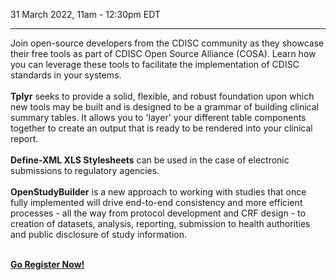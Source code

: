 31 March 2022, 11am - 12:30pm EDT

---

Join open-source developers from the CDISC community as they showcase their free tools as part of CDISC Open Source Alliance (COSA). Learn how you can leverage these tools to facilitate the implementation of CDISC standards in your systems.  
<br>
**Tplyr** seeks to provide a solid, flexible, and robust foundation upon which new tools may be built and is designed to be a grammar of building clinical summary tables. It allows you to 'layer' your different table components together to create an output that is ready to be rendered into your clinical report.  
<br>
**Define-XML XLS Stylesheets** can be used in the case of electronic submissions to regulatory agencies.  
<br>
**OpenStudyBuilder** is a new approach to working with studies that once fully implemented will drive end-to-end consistency and more efficient processes - all the way from protocol development and CRF design - to creation of datasets, analysis, reporting, submission to health authorities and public disclosure of study information.   
<br>


[**Go Register Now!**](https://www.cdisc.org/events/webinar/cdisc-open-source-alliance-spotlight)  




